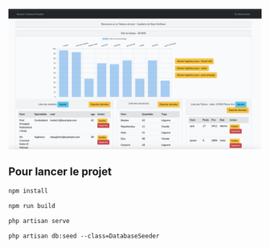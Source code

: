 ![Capture d’écran 2023-06-30 à 11.50.03.png](Capture%20d%E2%80%99%C3%A9cran%202023-06-30%20%C3%A0%2011.50.03.png)

## Pour lancer le projet

```
npm install
```

```
npm run build
```
```
php artisan serve 
```
```
php artisan db:seed --class=DatabaseSeeder
```


